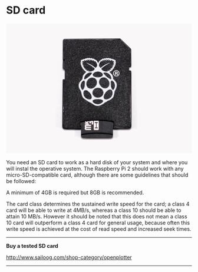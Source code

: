 # SD card

![](sd.png)

You need an SD card to work as a hard disk of your system and where you will instal the operative system. The Raspberry Pi 2 should work with any micro-SD-compatible card, although there are some guidelines that should be followed:

A minimum of 4GB is required but 8GB is recommended.

The card class determines the sustained write speed for the card; a class 4 card will be able to write at 4MB/s, whereas a class 10 should be able to attain 10 MB/s. However it should be noted that this does not mean a class 10 card will outperform a class 4 card for general usage, because often this write speed is achieved at the cost of read speed and increased seek times.

---

**Buy a tested SD card**

http://www.sailoog.com/shop-category/openplotter

---